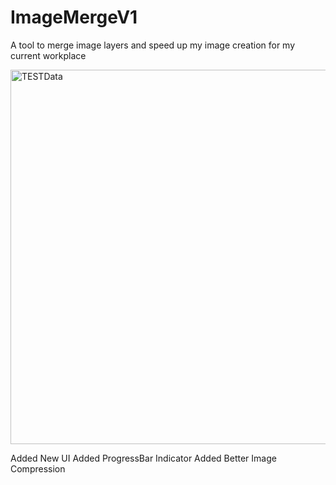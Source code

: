 # ImageMergeV1
A tool to merge image layers and speed up my image creation for my current workplace



<img width="599" alt="TESTData" src="https://github.com/procoderjake/ImageMergeV1/assets/130212848/f92ce956-1fbe-493f-aad1-c14b77b4adfb">

Added New UI
Added ProgressBar Indicator
Added Better Image Compression
